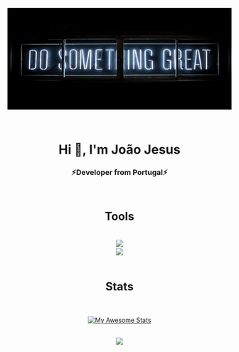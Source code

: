 [![MasterHead](1.jpg)](https://github.com/JoaoJesus1337/)

<br>
<h1 align="center">Hi 👋, I'm João Jesus</h1>
<h3 align="center">⚡️Developer from Portugal⚡️</h3>
<br>
<h2 align="center" style="font-size:25px">Tools</h2>
<br>
<div align="center">
    <img src="https://skillicons.dev/icons?i=html,css,javascript,bootstrap,mysql,php,java" />
    <br>
    <img src="https://skillicons.dev/icons?i=vscode,visualstudio,androidstudio,ps,linux,github,stackoverflow" />
</div>
<br>
<h2 align="center" style="font-size:25px">Stats</h2>
<br>
<div align="center">

[![My Awesome Stats](https://awesome-github-stats.azurewebsites.net/user-stats/JoaoJesus1337?cardType=github&theme=tokyonight)](https://git.io/awesome-stats-card)

<br>

<img width="450px" src="https://github-readme-stats.vercel.app/api/top-langs/?username=JoaoJesus1337&layout=compact&theme=radical" />

</div>

